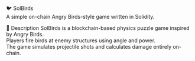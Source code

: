 🐦 SolBirds     
A simple on-chain Angry Birds-style game written in Solidity.   
    
🎯 Description 
SolBirds is a blockchain-based physics puzzle game inspired by Angry Birds.     
Players fire birds at enemy structures using angle and power.         
The game simulates projectile shots and calculates damage entirely on-chain.         
   

